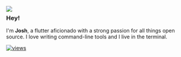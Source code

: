 <img align="left" src="https://icons.iconarchive.com/icons/mattahan/ultrabuuf/256/Comics-Ironman-Flying-icon.png">

### Hey!

I'm **Josh**, a flutter aficionado with a strong passion for all things open source. I love writing command-line tools and I live in the terminal.

[![views](https://komarev.com/ghpvc/?username=orhun&style=flat&color=313131&label=views&abbreviated=true)](https://github.com/josh2c)

